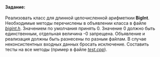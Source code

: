 #### Задание:
Реализовать класс для длинной целочисленной арифметкии **BigInt**.
Необходимые методы перечислены в объявлении класса в файле [_bigint.h_](/bigint.h).
Значением по умолчания принять 0. Значение 0 должно быть единственным, отдельная величина -0 запрещена.
Объявление и реализация должны быть разнесены по разным файлам.
В случае неконсистентных входных данных бросать исключение.
Составить тесты на все методы (пример в файле [_test.cpp_](/test.cpp)).